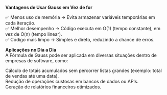 **Vantagens de Usar Gauss em Vez de for**

✅ Menos uso de memória → Evita armazenar variáveis temporárias em cada iteração.  
✅ Melhor desempenho → Código executa em O(1) (tempo constante), em vez de O(n) (tempo linear).  
✅ Código mais limpo → Simples e direto, reduzindo a chance de erros.  

**Aplicações no Dia a Dia**  
A Fórmula de Gauss pode ser aplicada em diversas situações dentro de empresas de software, como:  

Cálculo de totais acumulados sem percorrer listas grandes (exemplo: total de vendas até uma data).  
Redução de operações custosas em bancos de dados ou APIs.  
Geração de relatórios financeiros otimizados.  
